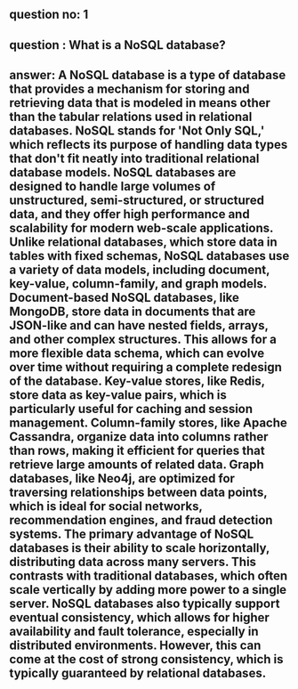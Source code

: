 
## question no: 1

## question : What is a NoSQL database?

## answer: A NoSQL database is a type of database that provides a mechanism for storing and retrieving data that is modeled in means other than the tabular relations used in relational databases. NoSQL stands for 'Not Only SQL,' which reflects its purpose of handling data types that don't fit neatly into traditional relational database models. NoSQL databases are designed to handle large volumes of unstructured, semi-structured, or structured data, and they offer high performance and scalability for modern web-scale applications. Unlike relational databases, which store data in tables with fixed schemas, NoSQL databases use a variety of data models, including document, key-value, column-family, and graph models. Document-based NoSQL databases, like MongoDB, store data in documents that are JSON-like and can have nested fields, arrays, and other complex structures. This allows for a more flexible data schema, which can evolve over time without requiring a complete redesign of the database. Key-value stores, like Redis, store data as key-value pairs, which is particularly useful for caching and session management. Column-family stores, like Apache Cassandra, organize data into columns rather than rows, making it efficient for queries that retrieve large amounts of related data. Graph databases, like Neo4j, are optimized for traversing relationships between data points, which is ideal for social networks, recommendation engines, and fraud detection systems. The primary advantage of NoSQL databases is their ability to scale horizontally, distributing data across many servers. This contrasts with traditional databases, which often scale vertically by adding more power to a single server. NoSQL databases also typically support eventual consistency, which allows for higher availability and fault tolerance, especially in distributed environments. However, this can come at the cost of strong consistency, which is typically guaranteed by relational databases.
      